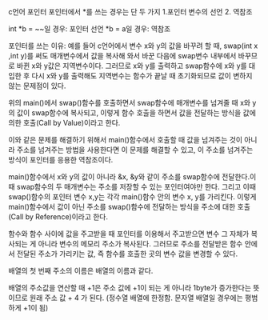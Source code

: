 c언어 포인터
포인터에서 *를 쓰는 경우는 단 두 가지 
1.포인터 변수의 선언  2. 역참조

int *b = ~~일 경우: 포인터 선언
*b = a일 경우: 역참조

포인터를 쓰는 이유: 예를 들어 c언어에서 변수 x와 y의 값을 바꾸려 할 때, swap(int x ,int y)를 써도 매개변수에서 값을 
복사해 와서 바꾼 다음에 swap변수 내부에서 바꾸므로 바뀐 x와 y값은 지역변수이다. 그러므로 x와 y를 출력하고 swap함수에 x와 y를
대입한 후 다시 x와 y를 출력해도 지역변수는 함수가 끝날 때 초기화되므로 값이 변하지 않는 문제점이 있다.

위의 main()에서 swap()함수를 호출하면서 swap함수에 매개변수를 넘겨줄 때 x와 y의 값이 swap함수에 복사되고, 이렇게 함수 호출을 하면서 값을 전달하는 방식을 값에 의한 호출(Call by Value)이라고 한다.

이와 같은 문제를 해결하기 위해서 main()함수에서 호출할 때 값을 넘겨주는 것이 아니라 주소를 넘겨주는 방법을 사용한다면 이 문제를 해결할 수 있고, 이 주소를 넘겨주는 방식이 포인터를 응용한 역참조이다. 

main()함수에서 x와 y의 값이 아니라 &x, &y와 같이 주소를 swap함수에 전달한다.이때 swap함수의 두 매개변수는 주소를 저장할 수 있는 포인터여야만 한다. 그리고 이때 swap()함수의 포인터 변수 x,y는 각각 main()함수 안의 변수 x, y를 가리킨다.
이렇게 main()함수에서 값이 아닌 주소를 swap()함수에 전달하는 방식을 주소에 대한 호출(Call by Reference)이라고 한다.

함수와 함수 사이에 값을 주고받을 때 포인터를 이용해서 주고받으면 변수 그 자체가 복사되는 게 아니라 변수의 메모리 주소가 복사된다.
그러므로 주소를 전달받은 함수 안에서 전달된 주소가 가리키는 값, 즉 함수를 호출한 곳의 변수 값을 변경할 수 있다.

배열의 첫 번째 주소의 이름은 배열의 이름과 같다.

배열의 주소값을 연산할 때 +1은 주소 값에 +1이 되는 게 아니라 1byte가 증가한다는 뜻이므로 원래 주소 값 + 4 가 된다.
(정수열 배열에 한정함. 문자열 배열일 경우에는 평범하게 +1이 됨)
